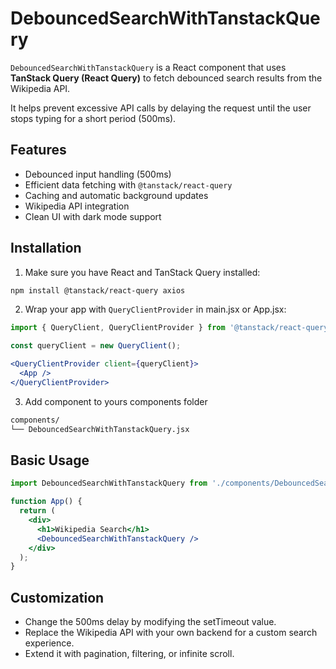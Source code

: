 # DebouncedSearchWithTanstackQuery

`DebouncedSearchWithTanstackQuery` is a React component that uses **TanStack Query (React Query)** to fetch debounced search results from the Wikipedia API.

It helps prevent excessive API calls by delaying the request until the user stops typing for a short period (500ms).

## Features

- Debounced input handling (500ms)
- Efficient data fetching with `@tanstack/react-query`
- Caching and automatic background updates
- Wikipedia API integration
- Clean UI with dark mode support

## Installation

1. Make sure you have React and TanStack Query installed:

```bash
npm install @tanstack/react-query axios
```

2. Wrap your app with `QueryClientProvider` in main.jsx or App.jsx:
```jsx
import { QueryClient, QueryClientProvider } from '@tanstack/react-query';

const queryClient = new QueryClient();

<QueryClientProvider client={queryClient}>
  <App />
</QueryClientProvider>

```
3. Add component to yours components folder

```bash
components/
└── DebouncedSearchWithTanstackQuery.jsx
```

## Basic Usage

```jsx
import DebouncedSearchWithTanstackQuery from './components/DebouncedSearchWithTanstackQuery';

function App() {
  return (
    <div>
      <h1>Wikipedia Search</h1>
      <DebouncedSearchWithTanstackQuery />
    </div>
  );
}
```

## Customization
- Change the 500ms delay by modifying the setTimeout value.
- Replace the Wikipedia API with your own backend for a custom search experience.
- Extend it with pagination, filtering, or infinite scroll.
